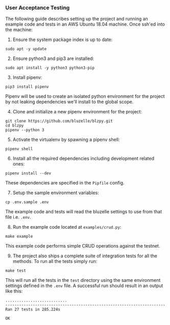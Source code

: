### User Acceptance Testing

The following guide describes setting up the project and running an example code and tests in an AWS Ubuntu 18.04 machine. Once ssh'ed into the machine:

1. Ensure the system package index is up to date:

```
sudo apt -y update
```

2. Ensure python3 and pip3 are installed:

```
sudo apt install -y python3 python3-pip
```

3. Install pipenv:

```
pip3 install pipenv
```

Pipenv will be used to create an isolated python environment for the project by not leaking dependencies we'll install to the global scope.

4. Clone and initialize a new pipenv environment for the project:

```
git clone https://github.com/bluzelle/blzpy.git
cd blzpy
pipenv --python 3
```

5. Activate the virtualenv by spawning a pipenv shell:

```
pipenv shell
```

6. Install all the required dependencies including development related ones:

```
pipenv install --dev
```

These dependencies are specified in the `Pipfile` config.

7. Setup the sample environment variables:

```
cp .env.sample .env
```

The example code and tests will read the bluzelle settings to use from that file i.e. `.env`.

8. Run the example code located at `examples/crud.py`:

```
make example
```

This example code performs simple CRUD operations against the testnet.

9. The project also ships a complete suite of integration tests for all the methods. To run all the tests simply run:

```
make test
```

This will run all the tests in the `test` directory using the same environment settings defined in the `.env` file. A successful run should result in an output like this:

```
...........................
----------------------------------------------------------------------
Ran 27 tests in 285.224s

OK
```
